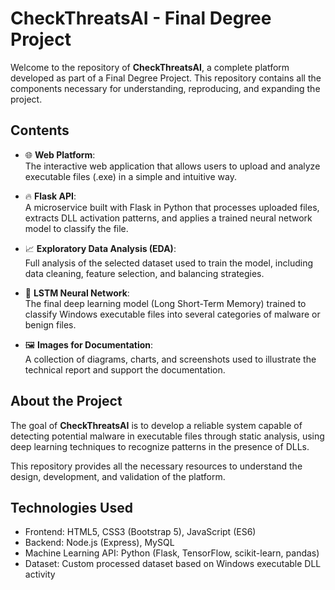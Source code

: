 # CheckThreatsAI - Final Degree Project

Welcome to the repository of **CheckThreatsAI**, a complete platform developed as part of a Final Degree Project. This repository contains all the components necessary for understanding, reproducing, and expanding the project.

## Contents

- 🌐 **Web Platform**:  
  The interactive web application that allows users to upload and analyze executable files (.exe) in a simple and intuitive way.

- 🔥 **Flask API**:  
  A microservice built with Flask in Python that processes uploaded files, extracts DLL activation patterns, and applies a trained neural network model to classify the file.

- 📈 **Exploratory Data Analysis (EDA)**:  
  Full analysis of the selected dataset used to train the model, including data cleaning, feature selection, and balancing strategies.

- 🧠 **LSTM Neural Network**:  
  The final deep learning model (Long Short-Term Memory) trained to classify Windows executable files into several categories of malware or benign files.

- 🖼️ **Images for Documentation**:  
  A collection of diagrams, charts, and screenshots used to illustrate the technical report and support the documentation.

## About the Project

The goal of **CheckThreatsAI** is to develop a reliable system capable of detecting potential malware in executable files through static analysis, using deep learning techniques to recognize patterns in the presence of DLLs.

This repository provides all the necessary resources to understand the design, development, and validation of the platform.

## Technologies Used

- Frontend: HTML5, CSS3 (Bootstrap 5), JavaScript (ES6)
- Backend: Node.js (Express), MySQL
- Machine Learning API: Python (Flask, TensorFlow, scikit-learn, pandas)
- Dataset: Custom processed dataset based on Windows executable DLL activity
